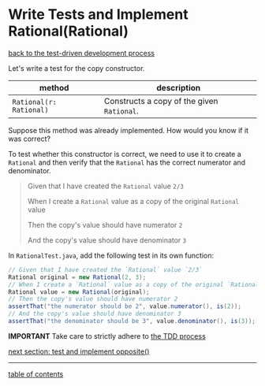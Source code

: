 # Write Tests and Implement Rational(Rational)
[back to the test-driven development process](tdd_process.md)

Let's write a test for the copy constructor.

| method | description |
| ------ | ----------- |
| `Rational(r: Rational)` | Constructs a copy of the given `Rational`. |

Suppose this method was already implemented. How would you know if it was correct?

To test whether this constructor is correct, we need to use it to create a `Rational` and then verify that the `Rational` has the correct numerator and denominator.

> Given that I have created the `Rational` value `2/3`
>
>  When I create a `Rational` value as a copy of the original `Rational` value
>
> Then the copy's value should have numerator `2`
>
> And the copy's value should have denominator `3`

In `RationalTest.java`, add the following test in its own function:

```java
// Given that I have created the `Rational` value `2/3`
Rational original = new Rational(2, 3);
// When I create a `Rational` value as a copy of the original `Rational` value
Rational value = new Rational(original);
// Then the copy's value should have numerator 2
assertThat("the numerator should be 2", value.numerator(), is(2));
// And the copy's value should have denominator 3
assertThat("the denominator should be 3", value.denominator(), is(3));
```

**IMPORTANT** Take care to strictly adhere to [the TDD process](tdd_process.md)

[next section: test and implement opposite()](test_opposite.md)

<hr>

[table of contents](toc.md)
